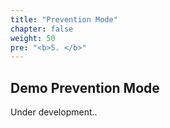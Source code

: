 ```yaml
---
title: "Prevention Mode"
chapter: false
weight: 50
pre: "<b>5. </b>"
---
```

## Demo Prevention Mode

Under development..